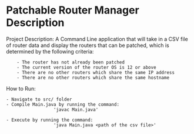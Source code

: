 Patchable Router Manager Description
==============================

Project Description:
    A Command Line application that will take in a CSV file of router data and
    display the routers that can be patched, which is determined by the 
    following criteria:

        - The router has not already been patched
        - The current version of the router OS is 12 or above
        - There are no other routers which share the same IP address
        - There are no other routers which share the same hostname


How to Run:

    - Navigate to src/ folder
    - Compile Main.java by running the command:
                      'javac Main.java'

    - Execute by running the command:
                      'java Main.java <path of the csv file>'
